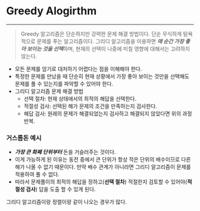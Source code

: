 # Greedy Alogirthm
---
> Greedy 알고리즘은 단순하지만 강력한 문제 해결 방법이다. 단순 무식하게 탐욕적으로 문제를 푸는 알고리즘이다.
그리디 알고리즘을 이용하면 ***매 순간 가장 좋아 보이는 것을 선택***하며, 현재의 선택이 나중에 미칠 영향에 대해서는 고려하지 않는다.

- 모든 문제를 암기로 대처하기 어렵다는 점을 이해해야 한다.
- 특정한 문제를 만났을 때 단순히 현재 상황에서 가장 좋아 보이는 것만을 선택해도 문제를 풀 수 있는지를 파악할 수 있어야 한다.
- 그리디 알고리즘 문제 해결 방법
  - 선택 절차: 현재 상태에서의 최적의 해답을 선택한다.
  - 적절성 검사: 선택된 해가 문제의 조건을 만족하는지 검사한다.
  - 해답 검사: 원래의 문제가 해결되었는지 검사하고 해결되지 않았다면 위의 과정 반복.

### 거스름돈 예시
- ***가장 큰 화폐 단위부터*** 돈을 거슬러주는 것이다.
- 이게 가능하게 된 이유는 동전 중에서 큰 단위가 항상 작은 단위의 배수이므로 다른 해가 나올 수 없기 때문이다. 만약 배수 관계가 아니라면 그리디 알고리즘이 문제를 적용하여 풀 수 없다.
- 따라서 문제풀이의 최적의 해답을 정하고(**선택 절차**) 적절한지 검토할 수 있어야(**적절성 검사**) 답을 도출 할 수 있게 된다.


그리디 알고리즘이랑 정렬이랑 같이 나오는 경우가 많다.